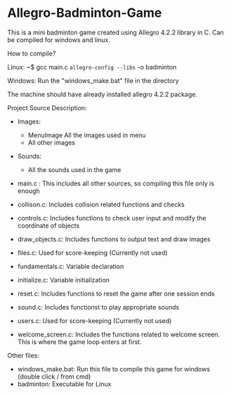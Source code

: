 Allegro-Badminton-Game
======================

This is a mini badminton game created using Allegro 4.2.2 library in C. Can be compiled for windows and linux.

How to compile?

Linux: ~$ gcc main.c `allegro-config --libs` -o badminton

Windows: Run the "windows_make.bat" file in the directory

The machine should have already installed allegro 4.2.2 package.


Project Source Description:

- Images:
	- MenuImage
		All the images used in menu
	+ All other images

- Sounds:
	- All the sounds used in the game

- main.c : 		This includes all other sources, so compiling this file only is enough
- collison.c:		Includes collision related functions and checks
- controls.c:		Includes functions to check user input and modify the coordinate of objects
- draw_objects.c:	Includes functions to output text and draw images
- files.c:		Used for score-keeping (Currently not used)
- fundamentals.c:	Variable declaration
- initialize.c:		Variable initialization
- reset.c:		Includes functions to reset the game after one session ends
- sound.c:		Includes functionst to play appropriate sounds
- users.c:		Used for score-keeping (Currently not used)
- welcome_screen.c:	Includes the functions related to welcome screen.
			This is where the game loop enters at first.


Other files:
- windows_make.bat:	Run this file to compile this game for windows (double click / from cmd)
- badminton:		Executable for Linux
